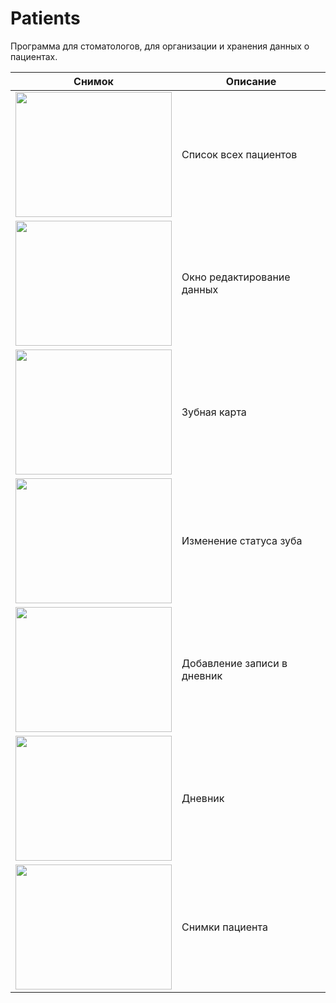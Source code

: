 # Patients

Программа для стоматологов, для организации и хранения данных о пациентах.

|Снимок|Описание|
|---|---|
|<img src="../images/Picture1.png?raw=true" width="250" height="200">|Список всех пациентов|
|<img src="../images/Picture2.png?raw=true" width="250" height="200">|Окно редактирование данных|
|<img src="../images/Picture3.png?raw=true" width="250" height="200">|Зубная карта|
|<img src="../images/Picture5.png?raw=true" width="250" height="200">|Изменение статуса зуба|
|<img src="../images/Picture6.png?raw=true" width="250" height="200">|Добавление записи в дневник|
|<img src="../images/Picture7.png?raw=true" width="250" height="200">|Дневник|
|<img src="../images/Picture4.png?raw=true" width="250" height="200">|Снимки пациента|
